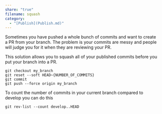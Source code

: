 ```yaml
---
share: "true"
filename: squash
category:
  - "[Publish](Publish.md)"
---
```


Sometimes you have pushed a whole bunch of commits and want to create a PR from your branch. The problem is your commits are messy and people will judge you for it when they are reviewing your PR.

This solution allows you to squash all of your published commits before you put your branch into a PR.

```
git checkout my_branch
git reset --soft HEAD~{NUMBER_OF_COMMITS}
git commit
git push --force origin my_branch
```

To count the number of commits in your current branch compared to develop you can do this

```
git rev-list --count develop..HEAD
```
